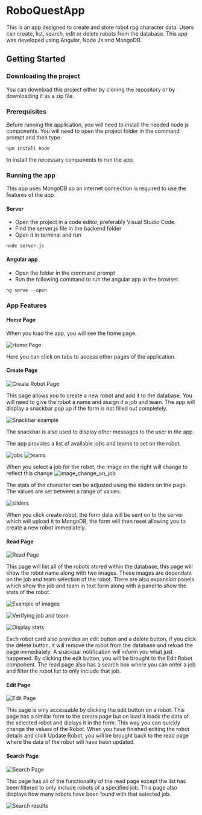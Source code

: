 # RoboQuestApp

This is an app designed to create and store robot rpg character data. Users can create, list, search, edit or delete robots from the database. This app was developed using Angular, Node Js and MongoDB.

## Getting Started

### Downloading the project

You can download this project either by cloning the repository or by downloading it as a zip file.

### Prerequisites

Before running the application, you will need to install the needed node js components. You will need to open the project folder in the command prompt and then type

```
npm install node
```
to install the necessary components to run the app.

### Running the app

This app uses MongoDB so an internet connection is required to use the features of the app.

#### Server

* Open the project in a code editor, preferably Visual Studio Code.
* Find the server.js file in the backend folder
* Open it in terminal and run
```
node server.js
```

#### Angular app

* Open the folder in the command prompt
* Run the following command to run the angular app in the browser.
```
ng serve --open
```

### App Features

#### Home Page

When you load the app, you will see the home page.

![Home Page](resources/homepage.png)

Here you can click on tabs to access other pages of the application.

#### Create Page

![Create Robot Page](resources/createpage.png)

This page allows you to create a new robot and add it to the database. You will need to give the robot a name and assign it a job and team. The app will display a snackbar pop up if the form is not filled out completely.

![Snackbar example](resources/snackbar.png)

The snackbar is also used to display other messages to the user in the app.

The app provides a list of available jobs and teams to set on the robot.

![jobs](resources/job_options.png) ![teams](resources/team_options.png)

When you select a job for the robot, the image on the right will change to reflect this change
![image_change_on_job](resources/image_change.png)

The stats of the character can be adjusted using the sliders on the page. The values are set between a range of values.

![sliders](resources/sliders/png)

When you click create robot, the form data will be sent on to the server which will upload it to MongoDB, the form will then reset allowing you to create a new robot immediately.

#### Read Page

![Read Page](resources/readpage.png)

This page will list all of the robots stored within the database, this page will show the robot name along with two images. These images are dependant on the job and team selection of the robot. There are also expansion panels which show the job and team in text form along with a panel to show the stats of the robot.

![Example of images](resources/job_team.png)

![Verifying job and team](resources/details.png)

![Display stats](resources/stats.png)

Each robot card also provides an edit button and a delete button, if you click the delete button, it will remove the robot from the database and reload the page immediately. A snackbar notification will inform you what just happened. By clicking the edit button, you will be brought to the Edit Robot component. The read page also has a search box where you can enter a job and filter the robot list to only include that job.

#### Edit Page

![Edit Page](resources/editpage.png)

This page is only accessable by clicking the edit button on a robot. This page has a similar form to the create page but on load it loads the data of the selected robot and diplays it in the form. This way you can quickly change the values of the Robot. When you have finished editing the robot details and click Update Robot, you will be brought back to the read page where the data of the robot will have been updated.

#### Search Page

![Search Page](resources/searchpage.png)

This page has all of the functionality of the read page except the list has been filtered to only include robots of a specified job. This page also displays how many robots have been found with that selected job.

![Search results](resources/resultscounter.png)



